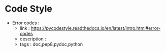 # Code Style

- Error codes :
    - link : https://pycodestyle.readthedocs.io/en/latest/intro.html#error-codes
    - description : 
    - tags : doc,pep8,pydoc,python
